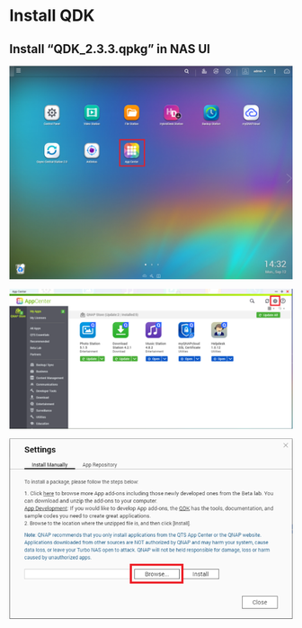 # Install QDK

## Install “QDK\_2.3.3.qpkg” in NAS UI

![](.gitbook/assets/2016-09-12_143300.png)

![](.gitbook/assets/2016-09-12_143720.png)

![](.gitbook/assets/2016-09-12_143917.png)

